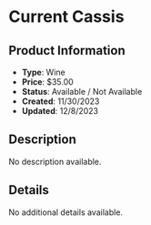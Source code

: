 # Current Cassis

## Product Information
- **Type**: Wine
- **Price**: $35.00
- **Status**: Available / Not Available
- **Created**: 11/30/2023
- **Updated**: 12/8/2023

## Description
No description available.



## Details
No additional details available.

